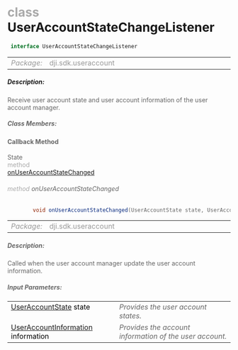 <div class="article"><h1 ><font color="#AAA">class </font>UserAccountStateChangeListener</h1></div>

~~~java
 interface UserAccountStateChangeListener 
~~~

<html><table class="table-supportedby"><tr valign="top"><td width=15%><font color="#999"><i>Package:</i></td><td width=85%><font color="#999">dji.sdk.useraccount</td></tr></table></html>



##### Description:



<font color="#666">Receive user account state and user account information of the user account manager.



##### Class Members:



#### Callback Method

<div class="api-row" id="djiuseraccountmanager_useraccountstatechangelistenerinterface_onuseraccountstatechanged"><div class="api-col left">State</div><div class="api-col middle" style="color:#AAA">method</div><div class="api-col right"><a class="trigger" href="#djiuseraccountmanager_useraccountstatechangelistenerinterface_onuseraccountstatechanged_inline">onUserAccountStateChanged</a></div></div><div class="inline-doc" id="djiuseraccountmanager_useraccountstatechangelistenerinterface_onuseraccountstatechanged_inline"

><div class="article"><h6 ><font color="#AAA">method </font>onUserAccountStateChanged</h6></div>

~~~java
        void onUserAccountStateChanged(UserAccountState state, UserAccountInformation information)
~~~

<html><table class="table-supportedby"><tr valign="top"><td width=15%><font color="#999"><i>Package:</i></td><td width=85%><font color="#999">dji.sdk.useraccount</td></tr></table></html>



##### Description:



<font color="#666">Called when the user account manager update the user account information.



##### Input Parameters:

<html><table class="table-inline-parameters"><tr valign="top"><td><font color="#70BF41"><a href="/Components/UserAccountManager/DJIUserAccountManager.html#djiuseraccountmanager_djiuseraccountstate">UserAccountState</a> <font color="#000">state</td><td><font color="#666"><i>Provides the user account states.</i></td></tr><tr valign="top"><td><font color="#70BF41"><a href="/Components/UserAccountManager/DJIUserAccountManager_UserAccountInformation.html#djiuseraccountmanager_useraccountinformation">UserAccountInformation</a> <font color="#000">information</td><td><font color="#666"><i>Provides the account information of the user account.</i></td></tr></table></html></div>


